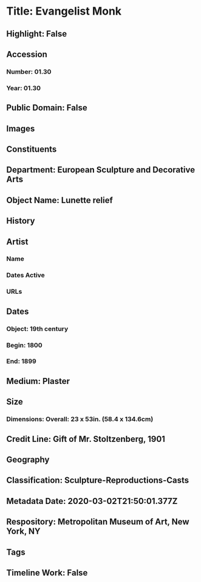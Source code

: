 # Title: Evangelist Monk
## Highlight: False
## Accession
### Number: 01.30
### Year: 01.30
## Public Domain: False
## Images
## Constituents
## Department: European Sculpture and Decorative Arts
## Object Name: Lunette relief
## History
## Artist
### Name
### Dates Active
### URLs
## Dates
### Object: 19th century
### Begin: 1800
### End: 1899
## Medium: Plaster
## Size
### Dimensions: Overall: 23 x 53in. (58.4 x 134.6cm)
## Credit Line: Gift of Mr. Stoltzenberg, 1901
## Geography
## Classification: Sculpture-Reproductions-Casts
## Metadata Date: 2020-03-02T21:50:01.377Z
## Respository: Metropolitan Museum of Art, New York, NY
## Tags
## Timeline Work: False